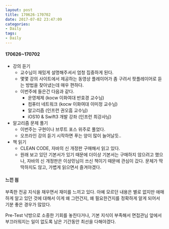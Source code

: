 ```yaml
---
layout: post
title: 170626-170702
date: 2017-07-02 23:47:09
categories:
- Daily
tags:
- Daily
---
```


#### 170626~170702

*   강의 듣기
    *   교수님이 재밌게 설명해주셔서 엄청 집중하게 된다.
    *   몇몇 강의 사이트에서 제공하는 동영상 플레이어가 좀 구려서 팟플레이어로 듣는 방법을 찾아냈는데 매우 편하다.
    *   이번주에 들은건 다음과 같다.
        *   운영체제 (kocw 이화여대 반효경 교수님)
        *   컴퓨터 네트워크 (kocw 이화여대 이미정 교수님)
        *   알고리즘 (인프런 권오흠 교수님)
        *   iOS10 & Swift3 개발 강좌 (인프런 최강사님)
*   알고리즘 문제 풀기
    *   이번주는 구현이나 브루트 포스 위주로 풀었다.
    *   오프라인 강의 듣기 시작하면 푸는 양이 많이 늘어날듯..
*   책 읽기
    *   CLEAN CODE, 자바의 신 개정판 구매해서 읽고 있다.
    *   원래 보고 있던 기본서가 있기 때문에 더이상 기본서는 구매하지 않으려고 했으나, 자바의 신 개정판은 이상민님이 쓰신 책이기 때문에 관심이 갔다. 문체가 딱딱하지도 않고, 가볍게 읽으면서 즐겨야겠다.



#### 느낀 점

부족한 전공 지식을 채우면서 재미를 느끼고 있다. 아예 모르던 내용은 별로 없지만 애매하게 알고 있던 것에 대해서 이게 왜 그런건지, 왜 필요한건지를 정확하게 알게 되어서 기분 좋은 경우가 많았다.

Pre-Test 낙방으로 소중한 기회를 놓친다거나, 기본 지식이 부족해서 면접관님 앞에서 부끄러워지는 일이 없도록 남은 기간동안 최선을 다해야겠다.
